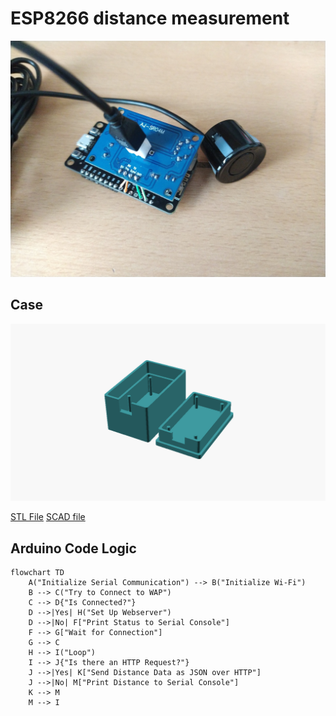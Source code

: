 # ESP8266 distance measurement

![a photo of the ESP8266 with the sensor soldered on, without the case](./ESP8266-with-AJ-SR04M-soldered.jpg)

## Case
![a screenshot of the 3D case](./case.png)

[STL File](./Case.stl) [SCAD file](./Case.scad)

## Arduino Code Logic

```mermaid
flowchart TD
    A("Initialize Serial Communication") --> B("Initialize Wi-Fi")
    B --> C("Try to Connect to WAP")
    C --> D{"Is Connected?"}
    D -->|Yes| H("Set Up Webserver")
    D -->|No| F["Print Status to Serial Console"]
    F --> G["Wait for Connection"]
    G --> C
    H --> I("Loop")
    I --> J{"Is there an HTTP Request?"}
    J -->|Yes| K["Send Distance Data as JSON over HTTP"]
    J -->|No| M["Print Distance to Serial Console"]
    K --> M
    M --> I
```
